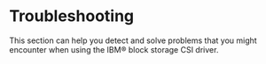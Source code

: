 # Troubleshooting

This section can help you detect and solve problems that you might encounter when using the IBM® block storage CSI driver.